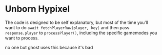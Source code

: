 # Unborn Hypixel

The code is designed to be self explanatory, but most of the time you'll want to do `await fetchPlayerRaw(player, key)` and then pass `response.player` to `processPlayer()`, including the specific gamemodes you want to process.

no one but ghost uses this because it's bad
